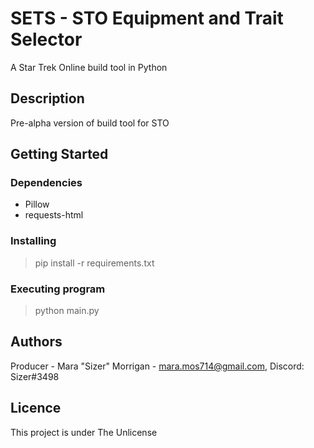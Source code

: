 # SETS - STO Equipment and Trait Selector
A Star Trek Online build tool in Python

## Description

Pre-alpha version of build tool for STO

## Getting Started

### Dependencies

* Pillow
* requests-html

### Installing

> pip install -r requirements.txt

### Executing program

> python main.py

## Authors

Producer - Mara "Sizer" Morrigan - mara.mos714@gmail.com, Discord: Sizer#3498
 
## Licence

This project is under The Unlicense


